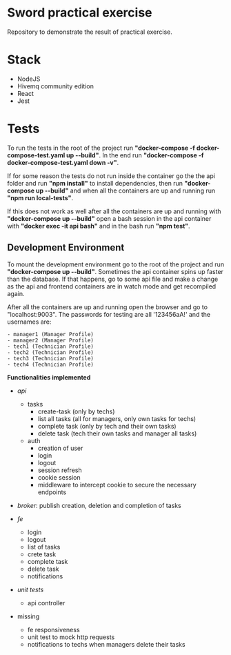 # Sword practical exercise

Repository to demonstrate the result of practical exercise.

# Stack
- NodeJS
- Hivemq community edition
- React
- Jest

# Tests

To run the tests in the root of the project run **"docker-compose -f docker-compose-test.yaml up --build"**. In the end run **"docker-compose -f docker-compose-test.yaml down -v"**.

If for some reason the tests do not run inside the container go the the api folder and run **"npm install"** to install dependencies, then run **"docker-compose up --build"** and when all the containers are up and running run **"npm run local-tests"**.

If this does not work as well after all the containers are up and running with **"docker-compose up --build"** open a bash session in the api container with **"docker exec -it api bash"** and in the bash run **"npm test"**.

## Development Environment

To mount the development environment go to the root of the project and run **"docker-compose up --build"**. Sometimes the api container spins up faster than the database. If that happens, go to some api file and make a change as the api and frontend containers are in watch mode and get recompiled again.

After all the containers are up and running open the browser and go to "localhost:9003". The passwords for testing are all '123456aA!' and the usernames are:

	- manager1 (Manager Profile)
	- manager2 (Manager Profile)
	- tech1 (Technician Profile)
	- tech2 (Technician Profile)
	- tech3 (Technician Profile)
	- tech4 (Technician Profile)

**Functionalities implemented**

 - *api*
	 - tasks
		 - create-task (only by techs)
		 - list all tasks (all for managers, only own tasks for techs)
		 - complete task (only by tech and their own tasks)
		 - delete task (tech their own tasks and manager all tasks)
	 - auth
		 - creation of user
		 - login
		 - logout
		 - session refresh
		 - cookie session
		 - middleware to intercept cookie to secure the necessary endpoints
 - *broker*: publish creation, deletion and completion of tasks
 - *fe*
	 - login
	 - logout
	 - list of tasks
	 - crete task
	 - complete task
	 - delete task
	 - notifications

- *unit tests*
	- api controller
- missing
	- fe responsiveness
	- unit test to mock http requests
    - notifications to techs when managers delete their tasks